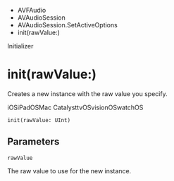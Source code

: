 

- AVFAudio
- AVAudioSession
- AVAudioSession.SetActiveOptions
-  init(rawValue:) 

Initializer

# init(rawValue:)

Creates a new instance with the raw value you specify.

iOSiPadOSMac CatalysttvOSvisionOSwatchOS

``` source
init(rawValue: UInt)
```

## Parameters 

`rawValue`  

The raw value to use for the new instance.

